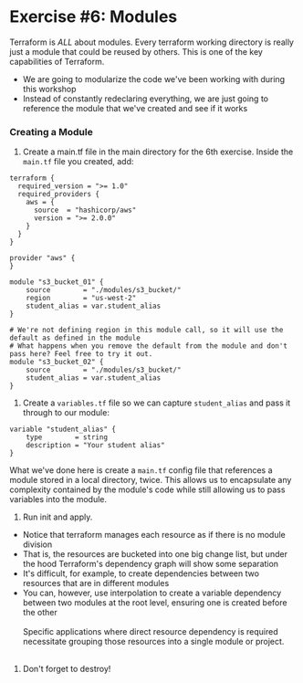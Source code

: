 # Exercise #6: Modules

Terraform is *ALL* about modules.  Every terraform working directory is really just a module that could be reused by others. This is one of the key capabilities of Terraform.

* We are going to modularize the code we've been working with during this workshop
* Instead of constantly redeclaring everything, we are just going to reference the module that we've created and see if it works

### Creating a Module

1. Create a main.tf file in the main directory for the 6th exercise.  Inside the `main.tf` file you created, add:

 ```hcl
 terraform {
   required_version = ">= 1.0"
   required_providers {
     aws = {
       source  = "hashicorp/aws"
       version = ">= 2.0.0"
     }
   }
 }

 provider "aws" {
 }

 module "s3_bucket_01" {
     source        = "./modules/s3_bucket/"
     region        = "us-west-2"
     student_alias = var.student_alias
}

 # We're not defining region in this module call, so it will use the default as defined in the module
 # What happens when you remove the default from the module and don't pass here? Feel free to try it out.
 module "s3_bucket_02" {
     source        = "./modules/s3_bucket/"
     student_alias = var.student_alias
 }
 ```

1. Create a `variables.tf` file so we can capture `student_alias` and pass it through to our module:

 ```hcl
 variable "student_alias" {
     type        = string
     description = "Your student alias"
 }
 ```

 What we've done here is create a `main.tf` config file that references a module stored in a local directory, twice.  This allows us to encapsulate any complexity contained by the module's code while still allowing us to pass variables into the module.

1. Run init and apply.

 * Notice that terraform manages each resource as if there is no module division
 * That is, the resources are bucketed into one big change list, but under the hood Terraform's dependency graph will show some separation
 * It's difficult, for example, to create dependencies between two resources that are in different modules
 * You can, however, use interpolation to create a variable dependency between two modules at the root level, ensuring one is created before the other
<br/><br/>
 Specific applications where direct resource dependency is required necessitate grouping those resources
 into a single module or project.
 <br/><br/>
1. Don't forget to destroy!
